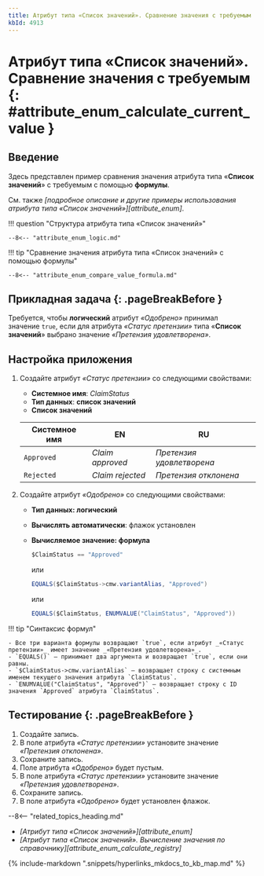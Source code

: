 ```yaml
---
title: Атрибут типа «Список значений». Сравнение значения с требуемым
kbId: 4913
---
```


# Атрибут типа «Список значений». Сравнение значения с требуемым {: #attribute_enum_calculate_current_value }

## Введение

Здесь представлен пример сравнения значения атрибута типа «**Список значений**» с требуемым с помощью **формулы**.

См. также _[подробное описание и другие примеры использования атрибута типа «Список значений»][attribute_enum]_.

!!! question "Структура атрибута типа «Список значений»"

    --8<-- "attribute_enum_logic.md"

!!! tip "Сравнение значения атрибута типа «Список значений» с помощью формулы"

    --8<-- "attribute_enum_compare_value_formula.md"

## Прикладная задача {: .pageBreakBefore }

Требуется, чтобы **логический** атрибут _«Одобрено»_ принимал значение `true`, если для атрибута _«Статус претензии»_ типа «**Список значений**» выбрано значение _«Претензия удовлетворена»_.

## Настройка приложения

1. Создайте атрибут _«Статус претензии»_ со следующими свойствами:

    - **Системное имя**: _ClaimStatus_
    - **Тип данных**: **список значений**
    - **Список значений**

    | Системное  имя | EN               | RU                        |
    | -------------- | ---------------- | ------------------------- |
    | `Approved`     | _Claim approved_ | _Претензия удовлетворена_ |
    | `Rejected`     | _Claim rejected_ | _Претензия отклонена_     |

2. Создайте атрибут _«Одобрено»_ со следующими свойствами:

    - **Тип данных: логический**
    - **Вычислять автоматически**: флажок установлен
    - **Вычисляемое значение: формула**

        ``` cs
        $ClaimStatus == "Approved"
        ```

        или

        ``` cs
        EQUALS($ClaimStatus->cmw.variantAlias, "Approved")
        ```

        или

        ``` cs
        EQUALS($ClaimStatus, ENUMVALUE("ClaimStatus", "Approved"))
        ```

!!! tip "Синтаксис формул"

    - Все три варианта формулы возвращают `true`, если атрибут _«Статус претензии»_ имеет значение _«Претензия удовлетворена»_.
    - `EQUALS()` — принимает два аргумента и возвращает `true`, если они равны.
    - `$ClaimStatus->cmw.variantAlias` — возвращает строку с системным именем текущего значения атрибута `ClaimStatus`.
    - `ENUMVALUE("ClaimStatus", "Approved")` — возвращает строку с ID значения `Approved` атрибута `ClaimStatus`.

## Тестирование {: .pageBreakBefore }

1. Создайте запись.
2. В поле атрибута _«Статус претензии»_ установите значение _«Претензия отклонена»_.
3. Сохраните запись.
4. Поле атрибута _«Одобрено»_ будет пустым.
5. В поле атрибута _«Статус претензии»_ установите значение _«Претензия удовлетворена»_.
6. Сохраните запись.
7. В поле атрибута _«Одобрено»_ будет установлен флажок.

--8<-- "related_topics_heading.md"

- _[Атрибут типа «Список значений»][attribute_enum]_
- _[Атрибут типа «Список значений». Вычисление значения по справочнику][attribute_enum_calculate_registry]_

{% include-markdown ".snippets/hyperlinks_mkdocs_to_kb_map.md" %}
